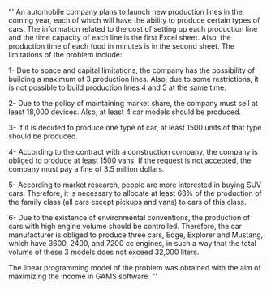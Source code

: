 "'
An automobile company plans to launch new production lines in the coming year, each of which will have the ability to produce certain types of cars. The information related to the cost of setting up each production line and the time capacity of each line is the first Excel sheet. Also, the production time of each food in minutes is in the second sheet.
The limitations of the problem include:

1-	Due to space and capital limitations, the company has the possibility of building a maximum of 3 production lines. Also, due to some restrictions, it is not possible to build production lines 4 and 5 at the same time.

2-	Due to the policy of maintaining market share, the company must sell at least 18,000 devices. Also, at least 4 car models should be produced.

3-	If it is decided to produce one type of car, at least 1500 units of that type should be produced.

4-	According to the contract with a construction company, the company is obliged to produce at least 1500 vans. If the request is not accepted, the company must pay a fine of 3.5 million dollars.

5-	According to market research, people are more interested in buying SUV cars. Therefore, it is necessary to allocate at least 63% of the production of the family class (all cars except pickups and vans) to cars of this class.

6-	Due to the existence of environmental conventions, the production of cars with high engine volume should be controlled. Therefore, the car manufacturer is obliged to produce three cars, Edge, Explorer and Mustang, which have 3600, 2400, and 7200 cc engines, in such a way that the total volume of these 3 models does not exceed 32,000 liters.

The linear programming model of the problem was obtained with the aim of maximizing the income in GAMS software.
"'
